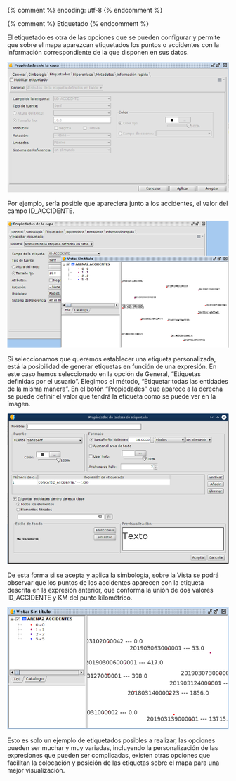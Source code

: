 {% comment %} encoding: utf-8 {% endcomment %}

{% comment %} Etiquetado {% endcomment %}

El etiquetado es otra de las opciones que se pueden configurar y 
permite que sobre el mapa aparezcan etiquetados los puntos o 
accidentes con la información correspondiente de la que disponen 
en sus datos.

![Propiedades de etiquetado](etiquetado_files/propiedades_capa_etiquetado_0.png)

Por ejemplo, sería posible que apareciera junto a los accidentes, 
el valor del campo ID_ACCIDENTE.

![Vista](etiquetado_files/vista_0.png)


Si seleccionamos que queremos establecer una etiqueta personalizada, 
está la posibilidad de generar etiquetas en función de una expresión. 
En este caso hemos seleccionado en la opción de General, 
“Etiquetas definidas por el usuario”. Elegimos el método, 
“Etiquetar todas las entidades de la misma manera”. En el botón 
“Propiedades” que aparece a la derecha se puede definir el valor 
que tendrá la etiqueta como se puede ver en la imagen.

![Etiquetado avanzado](etiquetado_files/etiquetado_avanzado_0.png)


De esta forma si se acepta y aplica la simbología, sobre la Vista se 
podrá observar  que los puntos de los accidentes aparecen con la 
etiqueta descrita en la expresión anterior, que conforma la unión 
de dos valores ID_ACCIDENTE y KM del punto kilométrico.

![Vista](etiquetado_files/vista_1.png)

Esto es solo un ejemplo de etiquetados posibles a realizar, las opciones 
pueden ser muchar y muy variadas, incluyendo la personalización de 
las expresiones que pueden ser complicadas, existen otras opciones que 
facilitan la colocación y posición de las etiquetas sobre el mapa para 
una mejor visualización.
